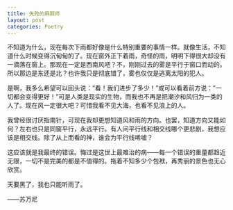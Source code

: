```yaml
---
title: 失败的麻醉师
layout: post
categories: Poetry
---
```

不知道为什么，现在每次下雨都好像是什么特别重要的事情一样。就像生活，不知道什么时候变得沉甸甸的了。现在窗外正下着雨，奇怪的雨，明明下得很大却没有一滴落在窗上。那现在一定是西南风吧？不，刚刚过去的雾是平行于窗口而动的。所以那边是东还是北？也许我只是彻底错了，雾也仅仅是逃离太阳的犯人。

是啊，我多么希望可以回头说：“看！我们进步了多少！”或可以看着前方说：”一切都会变得更好！”可是人类是现实的生物，而我也不再是把潮汐和风归为一类的人了。现在风一定很大吧？可惜我看不见大海，也看不见浪上的人。

我曾经很讨厌指南针，可现在我却更想知道风和雨的方向。也罢，知道方向又能如何？左右也只是同窗平行，永远平行。有人问平行线和相交线哪个更悲剧，我想应该是相交线。除了从上而看的神，谁会为平行线唏嘘？

这应该就是我最终的错误。悔过是这世上最难治的病——每一个错误的重量都趋近无限，一切不是完美的都是不值得的。拖着不知多少个包袱，再秀丽的景色也无心欣赏。

天要黑了，我也只能听雨了。

——苏万尼